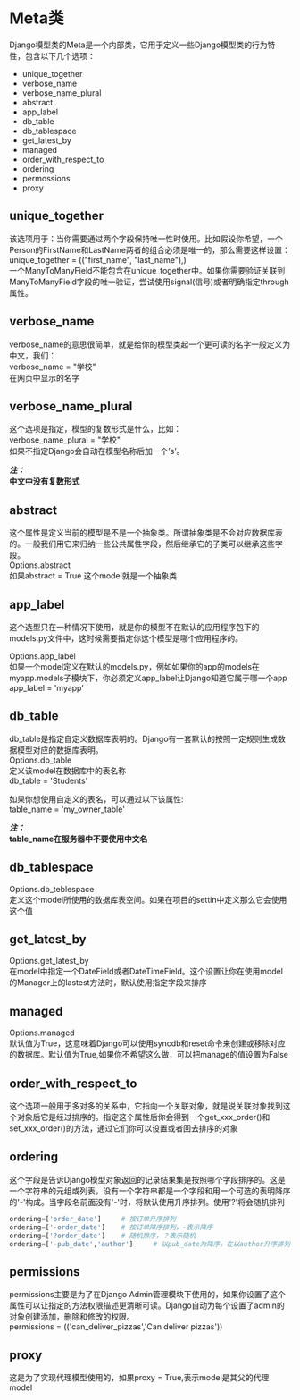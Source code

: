 # Meta类

Django模型类的Meta是一个内部类，它用于定义一些Django模型类的行为特性，包含以下几个选项：</br>

- unique_together
- verbose_name
- verbose_name_plural
- abstract
- app_label
- db_table
- db_tablespace
- get_latest_by
- managed
- order_with_respect_to
- ordering
- permossions
- proxy

## unique_together

该选项用于：当你需要通过两个字段保持唯一性时使用。比如假设你希望，一个Person的FirstName和LastName两者的组合必须是唯一的，那么需要这样设置：</br>
unique_together = (("first_name", "last_name"),)</br>
一个ManyToManyField不能包含在unique_together中。如果你需要验证关联到ManyToManyField字段的唯一验证，尝试使用signal(信号)或者明确指定through属性。

## verbose_name

verbose_name的意思很简单，就是给你的模型类起一个更可读的名字一般定义为中文，我们：</br>
verbose_name = "学校" </br>
在网页中显示的名字

## verbose_name_plural

这个选项是指定，模型的复数形式是什么，比如：</br>
verbose_name_plural = "学校" </br>
如果不指定Django会自动在模型名称后加一个’s’。 </br>

***注：*** </br>
**中文中没有复数形式**

## abstract

这个属性是定义当前的模型是不是一个抽象类。所谓抽象类是不会对应数据库表的。一般我们用它来归纳一些公共属性字段，然后继承它的子类可以继承这些字段。 </br>
Options.abstract </br>
如果abstract = True 这个model就是一个抽象类 </br>

## app_label

这个选型只在一种情况下使用，就是你的模型不在默认的应用程序包下的models.py文件中，这时候需要指定你这个模型是哪个应用程序的。</br>

Options.app_label </br>
如果一个model定义在默认的models.py，例如如果你的app的models在myapp.models子模块下，你必须定义app_label让Django知道它属于哪一个app </br>
app_label = 'myapp' </br>

## db_table

db_table是指定自定义数据库表明的。Django有一套默认的按照一定规则生成数据模型对应的数据库表明。 </br>
Options.db_table  </br>
定义该model在数据库中的表名称  </br>
db_table = 'Students'  </br>

如果你想使用自定义的表名，可以通过以下该属性:  </br>
table_name = 'my_owner_table'  </br>

***注：*** </br>
**table_name在服务器中不要使用中文名**

## db_tablespace

Options.db_teblespace </br>
定义这个model所使用的数据库表空间。如果在项目的settin中定义那么它会使用这个值

## get_latest_by

Options.get_latest_by </br>
在model中指定一个DateField或者DateTimeField。这个设置让你在使用model的Manager上的lastest方法时，默认使用指定字段来排序

## managed

Options.managed </br>
默认值为True，这意味着Django可以使用syncdb和reset命令来创建或移除对应的数据库。默认值为True,如果你不希望这么做，可以把manage的值设置为False

## order_with_respect_to

这个选项一般用于多对多的关系中，它指向一个关联对象，就是说关联对象找到这个对象后它是经过排序的。指定这个属性后你会得到一个get_xxx_order()和set_xxx_order()的方法，通过它们你可以设置或者回去排序的对象

## ordering

这个字段是告诉Django模型对象返回的记录结果集是按照哪个字段排序的。这是一个字符串的元组或列表，没有一个字符串都是一个字段和用一个可选的表明降序的'-'构成。当字段名前面没有'-'时，将默认使用升序排列。使用'?'将会随机排列

```python
ordering=['order_date']     # 按订单升序排列
ordering=['-order_date']    # 按订单降序排列，-表示降序
ordering=['?order_date']    # 随机排序，？表示随机
ordering=['-pub_date','author']     # 以pub_date为降序，在以author升序排列
```

## permissions

permissions主要是为了在Django Admin管理模块下使用的，如果你设置了这个属性可以让指定的方法权限描述更清晰可读。Django自动为每个设置了admin的对象创建添加，删除和修改的权限。 </br>
permissions = (('can_deliver_pizzas','Can deliver pizzas'))

## proxy

这是为了实现代理模型使用的，如果proxy = True,表示model是其父的代理 model
